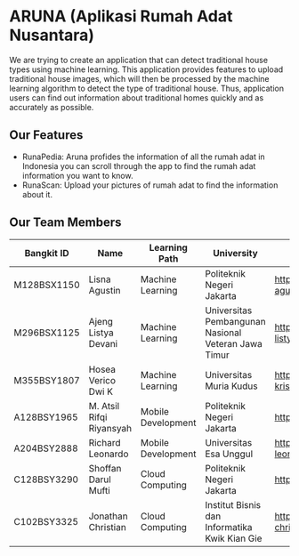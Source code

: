 # ARUNA (Aplikasi Rumah Adat Nusantara)
We are trying to create an application that can detect traditional house types using machine learning. This application provides features to upload traditional house images, which will then be processed by the machine learning algorithm to detect the type of traditional house. Thus, application users can find out information about traditional homes quickly and as accurately as possible.

## Our Features

- RunaPedia: Aruna profides the information of all the rumah adat in Indonesia you can scroll through the app to find the rumah adat information you want to know.
- RunaScan: Upload your pictures of rumah adat to find the information about it.

## Our Team Members

| Bangkit ID | Name | Learning Path | University | Contact |
| ----- | ----- | ----- | ----- | ----- |
|M128BSX1150|Lisna Agustin|Machine Learning|Politeknik Negeri Jakarta|https://www.linkedin.com/in/lisna-agustin-ba3621272/|
|M296BSX1125|Ajeng Listya Devani|Machine Learning|Universitas Pembangunan Nasional Veteran Jawa Timur|https://www.linkedin.com/in/ajeng-listya-devani-63188a295/|
|M355BSY1807|Hosea Verico Dwi K|Machine Learning|Universitas Muria Kudus|https://www.linkedin.com/in/hosea-kristianto-a73a88287/|
|A128BSY1965|M. Atsil Rifqi Riyansyah|Mobile Development|Politeknik Negeri Jakarta|https://www.linkedin.com/in/riyanatsil/|
|A204BSY2888|Richard Leonardo|Mobile Development|Universitas Esa Unggul|https://www.linkedin.com/in/richard-leonardo-2bb446293/|
|C128BSY3290|Shoffan Darul Mufti|Cloud Computing|Politeknik Negeri Jakarta|https://www.linkedin.com/in/shoffanda/|
|C102BSY3325|Jonathan Christian|Cloud Computing|Institut Bisnis dan Informatika Kwik Kian Gie|https://www.linkedin.com/in/jonathan-christian-7b2009272/|
